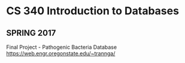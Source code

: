 # <b>CS 340 Introduction to Databases</b> 
## SPRING 2017<br>
Final Project - Pathogenic Bacteria Database<br>
https://web.engr.oregonstate.edu/~trannga/
